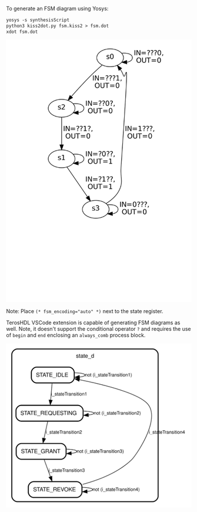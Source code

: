 To generate an FSM diagram using Yosys:
```
yosys -s synthesisScript
python3 kiss2dot.py fsm.kiss2 > fsm.dot
xdot fsm.dot
```
![FSM Yosys](yosys_fsm.svg)

Note: Place `(* fsm_encoding="auto" *)` next to the state register.

TerosHDL VSCode extension is capable of generating FSM diagrams as well. Note, it doesn't support the
conditional operator `?` and requires the use of `begin` and `end` enclosing an
`always_comb` process block.

![FSM](my_fsm.svg)
